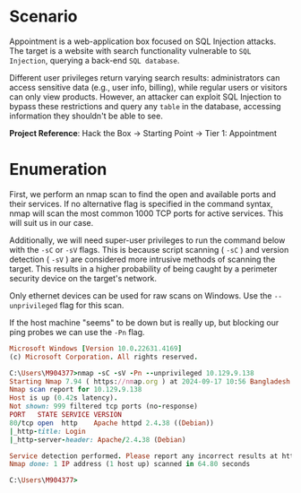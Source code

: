# Scenario
Appointment is a web-application box focused on SQL Injection attacks. The target is a website with search functionality vulnerable to `SQL Injection`, querying a back-end `SQL database`. 

Different user privileges return varying search results: administrators can access sensitive data (e.g., user info, billing), while regular users or visitors can only view products. However, an attacker can exploit SQL Injection to bypass these restrictions and query any `table` in the database, accessing information they shouldn't be able to see.

**Project Reference**: Hack the Box -> Starting Point -> Tier 1: Appointment

# Enumeration
First, we perform an nmap scan to find the open and available ports and their services. If no alternative flag is specified in the command syntax, nmap will scan the most common 1000 TCP ports for active services. This will suit us in our case.

Additionally, we will need super-user privileges to run the command below with the `-sC` or `-sV` flags. This is because script scanning ( `-sC` ) and version detection ( `-sV` ) are considered more intrusive methods of scanning the target. This results in a higher probability of being caught by a perimeter security device on the target's network.

Only ethernet devices can be used for raw scans on Windows. Use the `--unprivileged` flag for this scan. 

If the host machine "seems" to be down but is really up, but blocking our ping probes we can use the `-Pn` flag.

```ruby
Microsoft Windows [Version 10.0.22631.4169]
(c) Microsoft Corporation. All rights reserved.

C:\Users\M904377>nmap -sC -sV -Pn --unprivileged 10.129.9.138
Starting Nmap 7.94 ( https://nmap.org ) at 2024-09-17 10:56 Bangladesh Standard Time
Nmap scan report for 10.129.9.138
Host is up (0.42s latency).
Not shown: 999 filtered tcp ports (no-response)
PORT   STATE SERVICE VERSION
80/tcp open  http    Apache httpd 2.4.38 ((Debian))
|_http-title: Login
|_http-server-header: Apache/2.4.38 (Debian)

Service detection performed. Please report any incorrect results at https://nmap.org/submit/ .
Nmap done: 1 IP address (1 host up) scanned in 64.80 seconds

C:\Users\M904377>





```








